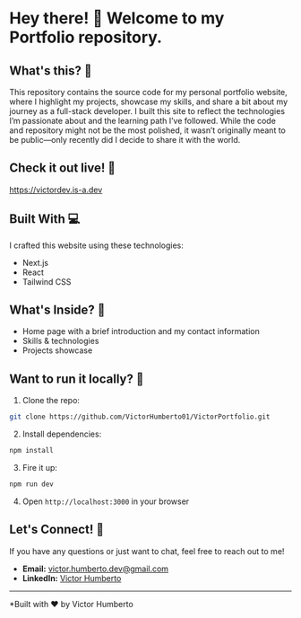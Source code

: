 # Hey there! 👋 Welcome to my Portfolio repository.

## What's this? 🎨
This repository contains the source code for my personal portfolio website, where I highlight my projects, showcase my skills, and share a bit about my journey as a full-stack developer. I built this site to reflect the technologies I’m passionate about and the learning path I’ve followed. While the code and repository might not be the most polished, it wasn’t originally meant to be public—only recently did I decide to share it with the world.

## Check it out live! 🚀

https://victordev.is-a.dev


## Built With 💻
I crafted this website using these technologies:
- Next.js
- React 
- Tailwind CSS 

## What's Inside? 📁
- Home page with a brief introduction and my contact information
- Skills & technologies
- Projects showcase


## Want to run it locally? 🔧
1. Clone the repo:
```bash
git clone https://github.com/VictorHumberto01/VictorPortfolio.git
```

2. Install dependencies:
```bash
npm install
```

3. Fire it up:
```bash
npm run dev
```

4. Open `http://localhost:3000` in your browser

## Let's Connect! 🤝

If you have any questions or just want to chat, feel free to reach out to me!

- **Email:** [victor.humberto.dev@gmail.com](mailto:victor.humberto.dev@gmail.com)
- **LinkedIn:** [Victor Humberto](https://www.linkedin.com/authwall?trk=gf&trkInfo=AQExOJpmx2bZ1QAAAZUa7LuISiNHFJCrBucaCRtf2mYZL1Old_rmFpKnCnPWXE4ksiDbjnyRtiC0yr1p1qXzLNGR8Ld9IqgEEWoowuiYUHIIRzRAdPdhLhpRaKkhiGoV3ePM6rQ=&original_referer=&sessionRedirect=https%3A%2F%2Fwww.linkedin.com%2Fin%2Fvictor-gon%25C3%25A7alves-98708a349%2F)


---
*Built with ❤️ by Victor Humberto
